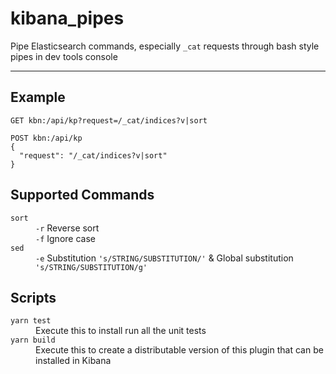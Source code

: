 # kibana_pipes

Pipe Elasticsearch commands, especially `_cat` requests through bash style pipes in dev tools console

---

## Example

```http
GET kbn:/api/kp?request=/_cat/indices?v|sort

POST kbn:/api/kp
{
  "request": "/_cat/indices?v|sort"
}
```

## Supported Commands

<dl>
  <dt><code>sort</code></dt>
  <dd><code>-r</code> Reverse sort</dd>
  <dd><code>-f</code> Ignore case</dd>

  <dt><code>sed</code></dt>
  <dd><code>-e</code> Substitution <code>'s/STRING/SUBSTITUTION/'</code> & Global substitution <code>'s/STRING/SUBSTITUTION/g'</code></dd>
</dl>

## Scripts

<dl>
  <dt><code>yarn test</code></dt>
  <dd>Execute this to install run all the unit tests</dd>

  <dt><code>yarn build</code></dt>
  <dd>Execute this to create a distributable version of this plugin that can be installed in Kibana</dd>
</dl>

